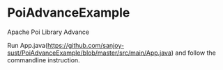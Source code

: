 # PoiAdvanceExample
Apache Poi Library Advance


Run App.java(https://github.com/sanjoy-sust/PoiAdvanceExample/blob/master/src/main/App.java) and follow the commandline instruction.

